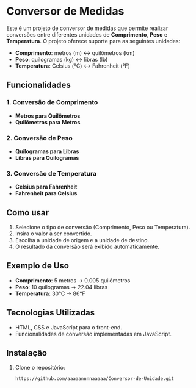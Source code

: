 # Conversor de Medidas

Este é um projeto de conversor de medidas que permite realizar conversões entre diferentes unidades de **Comprimento**, **Peso** e **Temperatura**. O projeto oferece suporte para as seguintes unidades:

- **Comprimento**: metros (m) ↔ quilômetros (km)
- **Peso**: quilogramas (kg) ↔ libras (lb)
- **Temperatura**: Celsius (°C) ↔ Fahrenheit (°F)

## Funcionalidades

### 1. Conversão de Comprimento
- **Metros para Quilômetros**
- **Quilômetros para Metros**

### 2. Conversão de Peso
- **Quilogramas para Libras**
- **Libras para Quilogramas**

### 3. Conversão de Temperatura
- **Celsius para Fahrenheit**
- **Fahrenheit para Celsius**

## Como usar

1. Selecione o tipo de conversão (Comprimento, Peso ou Temperatura).
2. Insira o valor a ser convertido.
3. Escolha a unidade de origem e a unidade de destino.
4. O resultado da conversão será exibido automaticamente.

## Exemplo de Uso

- **Comprimento**: 5 metros → 0.005 quilômetros
- **Peso**: 10 quilogramas → 22.04 libras
- **Temperatura**: 30°C → 86°F

## Tecnologias Utilizadas

- HTML, CSS e JavaScript para o front-end.
- Funcionalidades de conversão implementadas em JavaScript.

## Instalação

1. Clone o repositório:
   ```bash
   https://github.com/aaaaannnnaaaaa/Conversor-de-Unidade.git
